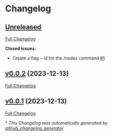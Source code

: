 # Changelog

## [Unreleased](https://github.com/tupinymquim/IncognitoBot/tree/HEAD)

[Full Changelog](https://github.com/tupinymquim/IncognitoBot/compare/v0.0.2...HEAD)

**Closed issues:**

- Create a flag --id for the  /nodes command [\#1](https://github.com/TupiNymQuim/IncognitoBot/issues/1)

## [v0.0.2](https://github.com/tupinymquim/IncognitoBot/tree/v0.0.2) (2023-12-13)

[Full Changelog](https://github.com/tupinymquim/IncognitoBot/compare/v0.0.1...v0.0.2)

## [v0.0.1](https://github.com/tupinymquim/IncognitoBot/tree/v0.0.1) (2023-12-13)

[Full Changelog](https://github.com/tupinymquim/IncognitoBot/compare/0814751e112e1fe7bb4412c20e8f41de0dfac962...v0.0.1)



\* *This Changelog was automatically generated by [github_changelog_generator](https://github.com/github-changelog-generator/github-changelog-generator)*
